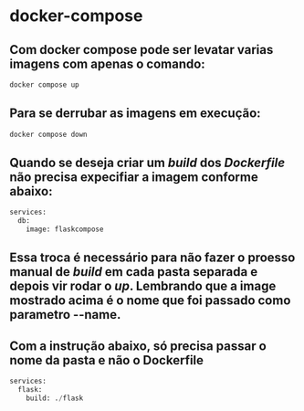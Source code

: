 # docker-compose
## Com docker compose pode ser levatar varias imagens com apenas o comando:

``` python
docker compose up
```

## Para se derrubar as imagens em execução:

``` python
docker compose down
```

## Quando se deseja criar um *build* dos *Dockerfile* não precisa expecifiar a imagem conforme abaixo:

``` python
services:
  db:
    image: flaskcompose
```

## Essa troca é necessário para não fazer o proesso manual de *build* em cada pasta separada e depois vir rodar o *up*. __Lembrando que a image mostrado acima é o nome que foi passado como parametro --name__.

## Com a instrução abaixo, só precisa passar o nome da pasta e não o Dockerfile

``` python
services:
  flask:
    build: ./flask
```